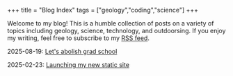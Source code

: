 +++
title = "Blog Index"
tags = ["geology","coding","science"]
+++

Welcome to my blog! This is a humble collection of posts on a variety of topics including geology, science, technology, and outdoorsing. If you enjoy my writing, feel free to subscribe to my [RSS feed](/feed.xml).

<!-- 2025-02-28: [Mulling over the Muskoka domain](/blog/phd1)\\ -->
2025-08-19: [Let's abolish grad school](/blog/gradschool)

2025-02-23: [Launching my new static site](/blog/newsite)